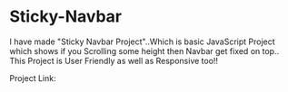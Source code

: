 # Sticky-Navbar

I have made "Sticky Navbar Project"..Which is basic JavaScript Project which shows if you Scrolling some height then Navbar get fixed on top..
This Project is User Friendly as well as Responsive too!!

Project Link:
